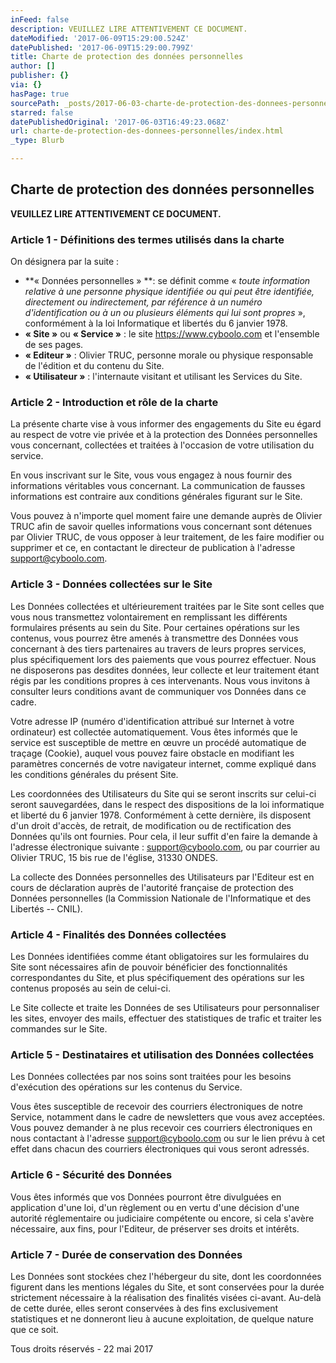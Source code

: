 ```yaml
---
inFeed: false
description: VEUILLEZ LIRE ATTENTIVEMENT CE DOCUMENT.
dateModified: '2017-06-09T15:29:00.524Z'
datePublished: '2017-06-09T15:29:00.799Z'
title: Charte de protection des données personnelles
author: []
publisher: {}
via: {}
hasPage: true
sourcePath: _posts/2017-06-03-charte-de-protection-des-donnees-personnelles.md
starred: false
datePublishedOriginal: '2017-06-03T16:49:23.068Z'
url: charte-de-protection-des-donnees-personnelles/index.html
_type: Blurb

---
```

## Charte de protection des données personnelles

**VEUILLEZ LIRE ATTENTIVEMENT CE DOCUMENT.**

### Article 1 - Définitions des termes utilisés dans la charte

On désignera par la suite :

* **« Données personnelles » **: se définit comme « _toute information relative à une personne physique identifiée ou qui peut être identifiée, directement ou indirectement, par référence à un numéro d'identification ou à un ou plusieurs éléments qui lui sont propres_ », conformément à la loi Informatique et libertés du 6 janvier 1978\.
* **« Site »** ou **« Service »** : le site https://www.cyboolo.com et l'ensemble de ses pages.
* **« Editeur »** : Olivier TRUC, personne morale ou physique responsable de l'édition et du contenu du Site.
* **« Utilisateur »** : l'internaute visitant et utilisant les Services du Site.

### Article 2 - Introduction et rôle de la charte

La présente charte vise à vous informer des engagements du Site eu égard au respect de votre vie privée et à la protection des Données personnelles vous concernant, collectées et traitées à l'occasion de votre utilisation du service.

En vous inscrivant sur le Site, vous vous engagez à nous fournir des informations véritables vous concernant. La communication de fausses informations est contraire aux conditions générales figurant sur le Site.

Vous pouvez à n'importe quel moment faire une demande auprès de Olivier TRUC afin de savoir quelles informations vous concernant sont détenues par Olivier TRUC, de vous opposer à leur traitement, de les faire modifier ou supprimer et ce, en contactant le directeur de publication à l'adresse support@cyboolo.com.

### Article 3 - Données collectées sur le Site

Les Données collectées et ultérieurement traitées par le Site sont celles que vous nous transmettez volontairement en remplissant les différents formulaires présents au sein du Site. Pour certaines opérations sur les contenus, vous pourrez être amenés à transmettre des Données vous concernant à des tiers partenaires au travers de leurs propres services, plus spécifiquement lors des paiements que vous pourrez effectuer. Nous ne disposerons pas desdites données, leur collecte et leur traitement étant régis par les conditions propres à ces intervenants. Nous vous invitons à consulter leurs conditions avant de communiquer vos Données dans ce cadre.

Votre adresse IP (numéro d'identification attribué sur Internet à votre ordinateur) est collectée automatiquement. Vous êtes informés que le service est susceptible de mettre en œuvre un procédé automatique de traçage (Cookie), auquel vous pouvez faire obstacle en modifiant les paramètres concernés de votre navigateur internet, comme expliqué dans les conditions générales du présent Site.

Les coordonnées des Utilisateurs du Site qui se seront inscrits sur celui-ci seront sauvegardées, dans le respect des dispositions de la loi informatique et liberté du 6 janvier 1978\. Conformément à cette dernière, ils disposent d'un droit d'accès, de retrait, de modification ou de rectification des Données qu'ils ont fournies. Pour cela, il leur suffit d'en faire la demande à l'adresse électronique suivante : support@cyboolo.com, ou par courrier au Olivier TRUC, 15 bis rue de l'église, 31330 ONDES.

La collecte des Données personnelles des Utilisateurs par l'Editeur est en cours de déclaration auprès de l'autorité française de protection des Données personnelles (la Commission Nationale de l'Informatique et des Libertés -- CNIL).

### Article 4 - Finalités des Données collectées

Les Données identifiées comme étant obligatoires sur les formulaires du Site sont nécessaires afin de pouvoir bénéficier des fonctionnalités correspondantes du Site, et plus spécifiquement des opérations sur les contenus proposés au sein de celui-ci.

Le Site collecte et traite les Données de ses Utilisateurs pour personnaliser les sites, envoyer des mails, effectuer des statistiques de trafic et traiter les commandes sur le Site.

### Article 5 - Destinataires et utilisation des Données collectées

Les Données collectées par nos soins sont traitées pour les besoins d'exécution des opérations sur les contenus du Service.

Vous êtes susceptible de recevoir des courriers électroniques de notre Service, notamment dans le cadre de newsletters que vous avez acceptées. Vous pouvez demander à ne plus recevoir ces courriers électroniques en nous contactant à l'adresse support@cyboolo.com ou sur le lien prévu à cet effet dans chacun des courriers électroniques qui vous seront adressés.

### Article 6 - Sécurité des Données

Vous êtes informés que vos Données pourront être divulguées en application d'une loi, d'un règlement ou en vertu d'une décision d'une autorité réglementaire ou judiciaire compétente ou encore, si cela s'avère nécessaire, aux fins, pour l'Editeur, de préserver ses droits et intérêts.

### Article 7 - Durée de conservation des Données

Les Données sont stockées chez l'hébergeur du site, dont les coordonnées figurent dans les mentions légales du Site, et sont conservées pour la durée strictement nécessaire à la réalisation des finalités visées ci-avant. Au-delà de cette durée, elles seront conservées à des fins exclusivement statistiques et ne donneront lieu à aucune exploitation, de quelque nature que ce soit.

Tous droits réservés - 22 mai 2017